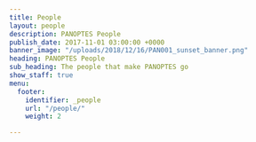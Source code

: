 ```yaml
---
title: People
layout: people
description: PANOPTES People
publish_date: 2017-11-01 03:00:00 +0000
banner_image: "/uploads/2018/12/16/PAN001_sunset_banner.png"
heading: PANOPTES People
sub_heading: The people that make PANOPTES go
show_staff: true
menu:
  footer:
    identifier: _people
    url: "/people/"
    weight: 2

---
```

